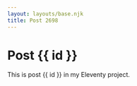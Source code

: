 ```yaml
---
layout: layouts/base.njk
title: Post 2698
---
```


# Post {{ id }}

This is post {{ id }} in my Eleventy project.
